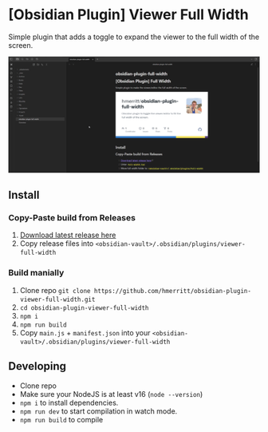# [Obsidian Plugin] Viewer Full Width

Simple plugin that adds a toggle to expand the viewer to the full width of the screen.

![](./example.gif)

## Install

### Copy-Paste build from Releases

1. [Download latest release here](https://github.com/hmerritt/obsidian-plugin-viewer-full-width/releases/latest)
2. Copy release files into `<obsidian-vault>/.obsidian/plugins/viewer-full-width`

### Build manially

1. Clone repo `git clone https://github.com/hmerritt/obsidian-plugin-viewer-full-width.git`
2. `cd obsidian-plugin-viewer-full-width`
3. `npm i`
4. `npm run build`
5. Copy `main.js` + `manifest.json` into your `<obsidian-vault>/.obsidian/plugins/viewer-full-width`

## Developing

-   Clone repo
-   Make sure your NodeJS is at least v16 (`node --version`)
-   `npm i` to install dependencies.
-   `npm run dev` to start compilation in watch mode.
-   `npm run build` to compile
